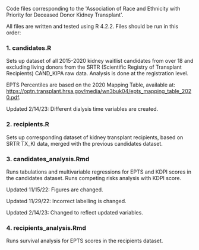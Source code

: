 Code files corresponding to the 'Association of Race and Ethnicity with Priority for Deceased Donor Kidney Transplant'. <br />

All files are written and tested using R 4.2.2. Files should be run in this order:

### 1. candidates.R
Sets up dataset of all 2015-2020 kidney waitlist candidates from over 18 and excluding living donors from the SRTR (Scientific Registry of Transplant Recipients) CAND_KIPA raw data. Analysis is done at the registration level.

EPTS Percentiles are based on the 2020 Mapping Table, available at: https://optn.transplant.hrsa.gov/media/wn3buk04/epts_mapping_table_2020.pdf.

Updated 2/14/23: Different dialysis time variables are created.


### 2. recipients.R
Sets up corresponding dataset of kidney transplant recipients, based on SRTR TX_KI data, merged with the previous candidates dataset.


### 3. candidates_analysis.Rmd
Runs tabulations and multivariable regressions for EPTS and KDPI scores in the candidates dataset. Runs competing risks analysis with KDPI score.

Updated 11/15/22: Figures are changed.

Updated 11/29/22: Incorrect labelling is changed.

Updated 2/14/23: Changed to reflect updated variables.


### 4. recipients_analysis.Rmd
Runs survival analysis for EPTS scores in the recipients dataset. 
